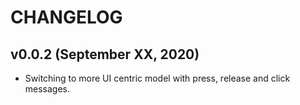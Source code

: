 # CHANGELOG


## v0.0.2 (September XX, 2020)

- Switching to more UI centric model with press, release and click messages. 
